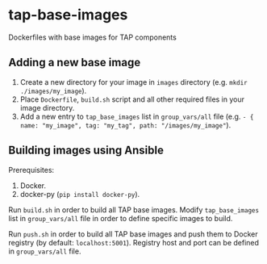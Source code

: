 # tap-base-images
Dockerfiles with base images for TAP components

## Adding a new base image
1. Create a new directory for your image in `images` directory (e.g. `mkdir ./images/my_image`).
2. Place `Dockerfile`, `build.sh` script and all other required files in your image directory.
3. Add a new entry to `tap_base_images` list in `group_vars/all` file (e.g. `- { name: "my_image", tag: "my_tag", path: "/images/my_image"`).

## Building images using Ansible

Prerequisites:
1. Docker.
2. docker-py (`pip install docker-py`).

Run `build.sh` in order to build all TAP base images. Modify `tap_base_images` list in `group_vars/all` file in order to
define specific images to build.

Run `push.sh`  in order to build all TAP base images and push them to Docker registry (by default: `localhost:5001`).
Registry host and port can be defined in `group_vars/all` file.
